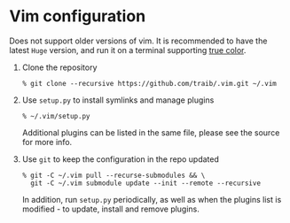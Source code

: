Vim configuration
====

Does not support older versions of vim.
It is recommended to have the latest `Huge` version, and run it on a terminal supporting [true color](https://gist.github.com/XVilka/8346728).

1. Clone the repository
   ```shell
   % git clone --recursive https://github.com/traib/.vim.git ~/.vim
   ```

2. Use `setup.py` to install symlinks and manage plugins
   ```shell
   % ~/.vim/setup.py
   ```
   Additional plugins can be listed in the same file, please see the source for more info.

3. Use `git` to keep the configuration in the repo updated
   ```shell
   % git -C ~/.vim pull --recurse-submodules && \
     git -C ~/.vim submodule update --init --remote --recursive
   ```
   In addition, run `setup.py` periodically, as well as when the plugins list is modified - to update, install and remove plugins.
